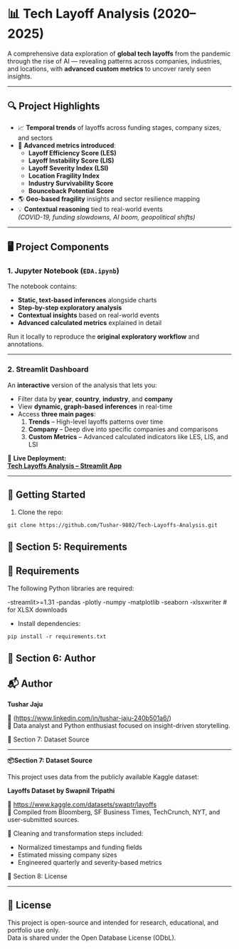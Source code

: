 # 📊 Tech Layoff Analysis (2020–2025)

A comprehensive data exploration of **global tech layoffs** from the pandemic through the rise of AI — revealing patterns across companies, industries, and locations, with **advanced custom metrics** to uncover rarely seen insights.

---

## 🔍 Project Highlights

- 📈 **Temporal trends** of layoffs across funding stages, company sizes, and sectors  
- 🧠 **Advanced metrics introduced**:
  - **Layoff Efficiency Score (LES)**
  - **Layoff Instability Score (LIS)**
  - **Layoff Severity Index (LSI)**
  - **Location Fragility Index**
  - **Industry Survivability Score**
  - **Bounceback Potential Score**
- 🌎 **Geo-based fragility** insights and sector resilience mapping  
- 💡 **Contextual reasoning** tied to real-world events  
  *(COVID-19, funding slowdowns, AI boom, geopolitical shifts)*  

---

## 🖥️ Project Components

### 1. **Jupyter Notebook (`EDA.ipynb`)**
The notebook contains:
- **Static, text-based inferences** alongside charts
- **Step-by-step exploratory analysis**
- **Contextual insights** based on real-world events
- **Advanced calculated metrics** explained in detail

Run it locally to reproduce the **original exploratory workflow** and annotations.

---

### 2. **Streamlit Dashboard**
An **interactive** version of the analysis that lets you:
- Filter data by **year**, **country**, **industry**, and **company**
- View **dynamic, graph-based inferences** in real-time
- Access **three main pages**:
  1. **Trends** – High-level layoffs patterns over time  
  2. **Company** – Deep dive into specific companies and comparisons  
  3. **Custom Metrics** – Advanced calculated indicators like LES, LIS, and LSI  

🚀 **Live Deployment:**  
[**Tech Layoffs Analysis – Streamlit App**](https://tushar9802-tech-layoffs-analysis.streamlit.app/)


---

## 🚀 Getting Started

1. Clone the repo:
```
git clone https://github.com/Tushar-9802/Tech-Layoffs-Analysis.git
```


🧾 Section 5: Requirements  
---

## 🧪 Requirements

The following Python libraries are required:

-streamlit>=1.31
-pandas
-plotly
-numpy
-matplotlib
-seaborn
-xlsxwriter   # for XLSX downloads


- Install dependencies:


```
pip install -r requirements.txt
```

🧾 Section 6: Author
---

## 📬 Author

**Tushar Jaju**  

🔗 (https://www.linkedin.com/in/tushar-jaju-240b501a6/)  
🎯 Data analyst and Python enthusiast focused on insight-driven storytelling.


🧾 Section 7: Dataset Source

---

 **📦Section 7: Dataset Source**

This project uses data from the publicly available Kaggle dataset:

**Layoffs Dataset by Swapnil Tripathi** 

🔗 https://www.kaggle.com/datasets/swaptr/layoffs  
📰 Compiled from Bloomberg, SF Business Times, TechCrunch, NYT, and user-submitted sources.

🧹 Cleaning and transformation steps included:
- Normalized timestamps and funding fields  
- Estimated missing company sizes  
- Engineered quarterly and severity-based metrics
  
🧾 Section 8: License

---

## 📄 License

This project is open-source and intended for research, educational, and portfolio use only.  
Data is shared under the Open Database License (ODbL).
